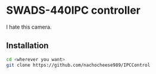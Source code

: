 # SWADS-440IPC controller

I hate this camera.

## Installation

```bash
cd <wherever you want>
git clone https://github.com/nachocheese989/IPCControl
```